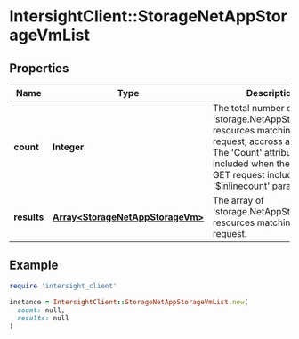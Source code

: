 # IntersightClient::StorageNetAppStorageVmList

## Properties

| Name | Type | Description | Notes |
| ---- | ---- | ----------- | ----- |
| **count** | **Integer** | The total number of &#39;storage.NetAppStorageVm&#39; resources matching the request, accross all pages. The &#39;Count&#39; attribute is included when the HTTP GET request includes the &#39;$inlinecount&#39; parameter. | [optional] |
| **results** | [**Array&lt;StorageNetAppStorageVm&gt;**](StorageNetAppStorageVm.md) | The array of &#39;storage.NetAppStorageVm&#39; resources matching the request. | [optional] |

## Example

```ruby
require 'intersight_client'

instance = IntersightClient::StorageNetAppStorageVmList.new(
  count: null,
  results: null
)
```


